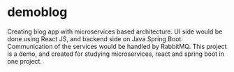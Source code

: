 # demoblog
Creating blog app with microservices based architecture. UI side would be done using React JS, and backend side on Java Spring Boot. 
Communication of the services would be handled by RabbitMQ.
This project is a demo, and created for studying microservices, react and spring boot in one project.
